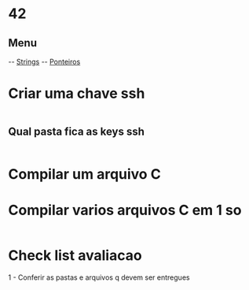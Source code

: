 # 42

## Menu
  -- [Strings](./strings.md)
  -- [Ponteiros](./ponteiros.md)

# Criar uma chave ssh

```
```
## Qual pasta fica as keys ssh
```
```
# Compilar um arquivo C

# Compilar varios arquivos C em 1 so

```
```

# Check list avaliacao

1 - Conferir as pastas e arquivos q devem ser entregues

